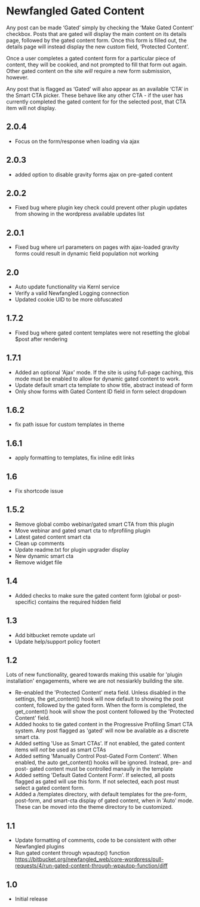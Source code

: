 # Newfangled Gated Content #

Any post can be made ‘Gated’ simply by checking the ‘Make Gated Content’ checkbox. Posts that are gated will display the main content on its details page, followed by the gated content form. Once this form is filled out, the details page will instead display the new custom field, ‘Protected Content’. 

Once a user completes a gated content form for a particular piece of content, they will be cookied, and not prompted to fill that form out again. Other gated content on the site *will* require a new form submission, however. 

Any post that is flagged as ‘Gated’ will also appear as an available ‘CTA’ in the Smart CTA picker. These behave like any other CTA - if the user has currently completed the gated content for for the selected post, that CTA item will not display.

## 2.0.4 ##

* Focus on the form/response when loading via ajax

## 2.0.3 ##

* added option to disable gravity forms ajax on pre-gated content

## 2.0.2 ##

* Fixed bug where plugin key check could prevent other plugin updates from showing in the wordpress available updates list

## 2.0.1 ##

* Fixed bug where url parameters on pages with ajax-loaded gravity forms could result in dynamic field population not working

## 2.0 ##

* Auto update functionality via Kernl service
* Verify a valid Newfangled Logging connection 
* Updated cookie UID to be more obfuscated

## 1.7.2 ## 

* Fixed bug where gated content templates were not resetting the global $post after rendering

## 1.7.1 ## 

* Added an optional 'Ajax' mode. If the site is using full-page caching, this mode must be enabled to allow for dynamic gated content to work.
* Update default smart cta template to show title, abstract instead of form
* Only show forms with Gated Content ID field in form select dropdown

## 1.6.2 ##

* fix path issue for custom templates in theme

## 1.6.1 ##

* apply formatting to templates, fix inline edit links

## 1.6 ##

* Fix shortcode issue

## 1.5.2 ##

* Remove global combo webinar/gated smart CTA from this plugin
* Move webinar and gated smart cta to nfprofiling plugin
* Latest gated content smart cta
* Clean up comments
* Update readme.txt for plugin upgrader display
* New dynamic smart cta
* Remove widget file


## 1.4 ##

* Added checks to make sure the gated content form (global or post-specific) contains the required hidden field

## 1.3 ##

* Add bitbucket remote update url
* Update help/support policy footert

## 1.2 ##

Lots of new functionality, geared towards making this usable for 'plugin installation' engagements, where we are not nessiarkly building the site. 

* Re-enabled the 'Protected Content' meta field. Unless disabled in the settings, the get_content() hook will now default to showing the post content, followed by the gated form. When the form is completed, the get_content() hook will show the post content followed by the 'Protected Content' field. 
* Added hooks to tie gated content in the Progressive Profiling Smart CTA system. Any post flagged as 'gated' will now be available as a discrete smart cta.
* Added setting 'Use as Smart CTAs'. If not enabled, the gated content items will *not* be used as smart CTAs
* Added setting 'Manually Control Post-Gated Form Content'. When enabled, the auto get_content() hooks will be ignored. Instead, pre- and post- gated content must be controlled manaully in the template
* Added setting 'Default Gated Content Form'. If selected, all posts flagged as gated will use this form. If not selected, each post must select a gated content form. 
* Added a /templates directory, with default templates for the pre-form, post-form, and smart-cta display of gated content, when in 'Auto' mode. These can be moved into the theme directory to be customized. 


## 1.1 ##

* Update formatting of comments, code to be consistent with other Newfangled plugins
* Run gated content through wpautop() function
https://bitbucket.org/newfangled_web/core-wordpress/pull-requests/4/run-gated-content-through-wpautop-function/diff

## 1.0 ##

* Initial release